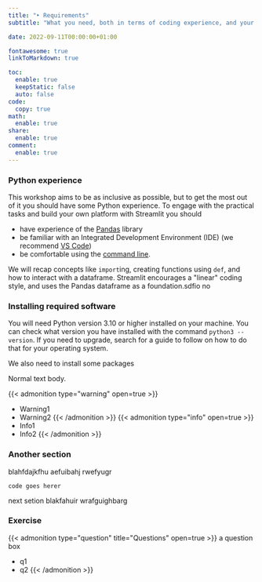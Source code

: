 ```yaml
---
title: "‣ Requirements"
subtitle: "What you need, both in terms of coding experience, and your coding environment."

date: 2022-09-11T00:00:00+01:00

fontawesome: true
linkToMarkdown: true

toc:
  enable: true
  keepStatic: false
  auto: false
code:
  copy: true
math:
  enable: true
share:
  enable: true
comment:
  enable: true
---
```


### Python experience
This workshop aims to be as inclusive as possible, but to get the most out of it you should have some Python experience. To engage with the practical tasks and build your own platform with Streamlit you should 
* have experience of the [Pandas](https://pandas.pydata.org/) library
* be familiar with an Integrated Development Environment (IDE) (we recommend [VS Code](https://code.visualstudio.com/))
* be comfortable using the [command line](https://alleetanner.github.io/intro-to-command-line/).

We will recap concepts like `import`ing, creating functions using `def`, and how to interact with a dataframe. Streamlit encourages a "linear" coding style, and uses the Pandas dataframe as a foundation.sdfio no

### Installing required software
You will need Python version 3.10 or higher installed on your machine. You can check what version you have installed with the command `python3 --version`. If you need to upgrade, search for a guide to follow on how to do that for your operating system. 

We also need to install some packages

Normal text body.

{{< admonition type="warning" open=true >}}
- Warning1
- Warning2
{{< /admonition >}}
{{< admonition type="info" open=true >}}
- Info1
- Info2
{{< /admonition >}}

### Another section
blahfdajkfhu aefuibahj rwefyugr

```
code goes herer
```
next setion blakfahuir wrafguighbarg

### Exercise
{{< admonition type="question" title="Questions" open=true >}}
a question box
- q1
- q2
{{< /admonition >}}
